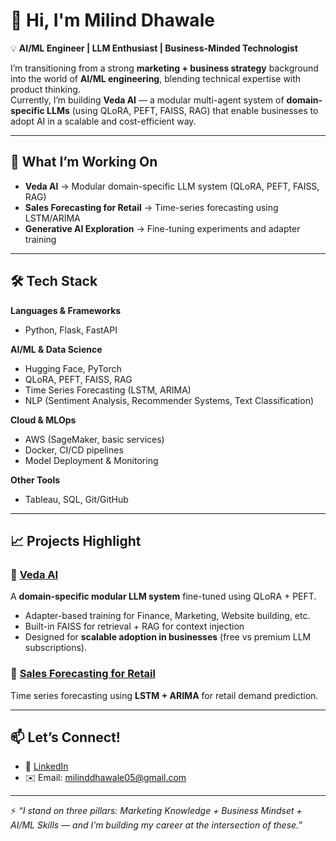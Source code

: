 # 👋 Hi, I'm Milind Dhawale  

💡 **AI/ML Engineer | LLM Enthusiast | Business-Minded Technologist**  

I’m transitioning from a strong **marketing + business strategy** background into the world of **AI/ML engineering**, blending technical expertise with product thinking.  
Currently, I’m building **Veda AI** — a modular multi-agent system of **domain-specific LLMs** (using QLoRA, PEFT, FAISS, RAG) that enable businesses to adopt AI in a scalable and cost-efficient way.  

---

## 🚀 What I’m Working On  
- **Veda AI** → Modular domain-specific LLM system (QLoRA, PEFT, FAISS, RAG)  
- **Sales Forecasting for Retail** → Time-series forecasting using LSTM/ARIMA  
- **Generative AI Exploration** → Fine-tuning experiments and adapter training  

---

## 🛠️ Tech Stack  
**Languages & Frameworks**  
- Python, Flask, FastAPI  

**AI/ML & Data Science**  
- Hugging Face, PyTorch  
- QLoRA, PEFT, FAISS, RAG  
- Time Series Forecasting (LSTM, ARIMA)  
- NLP (Sentiment Analysis, Recommender Systems, Text Classification)  

**Cloud & MLOps**  
- AWS (SageMaker, basic services)  
- Docker, CI/CD pipelines  
- Model Deployment & Monitoring  

**Other Tools**  
- Tableau, SQL, Git/GitHub  

---

## 📈 Projects Highlight  

### 🔹 [Veda AI](#)  
A **domain-specific modular LLM system** fine-tuned using QLoRA + PEFT.  
- Adapter-based training for Finance, Marketing, Website building, etc.  
- Built-in FAISS for retrieval + RAG for context injection  
- Designed for **scalable adoption in businesses** (free vs premium LLM subscriptions).  

### 🔹 [Sales Forecasting for Retail](#)  
Time series forecasting using **LSTM + ARIMA** for retail demand prediction.  

---

## 📫 Let’s Connect!  
- 💼 [LinkedIn](https://www.linkedin.com/in/milinddhawale)  
- ✉️ Email: milinddhawale05@gmail.com 

---

⚡ *“I stand on three pillars: Marketing Knowledge + Business Mindset + AI/ML Skills — and I’m building my career at the intersection of these.”*  
